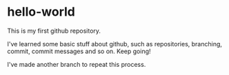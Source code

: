 # hello-world
This is my first github repository.

I've learned some basic stuff about github, such as repositories, branching, commit, commit messages and so on. Keep going!

I've made another branch to repeat this process.  
